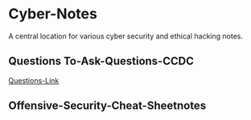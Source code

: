 # Cyber-Notes
A central location for various cyber security and ethical hacking notes.

## Questions To-Ask-Questions-CCDC
[Questions-Link](Cyber-Notes/Question-To-Ask-CCDC)
## Offensive-Security-Cheat-Sheetnotes
